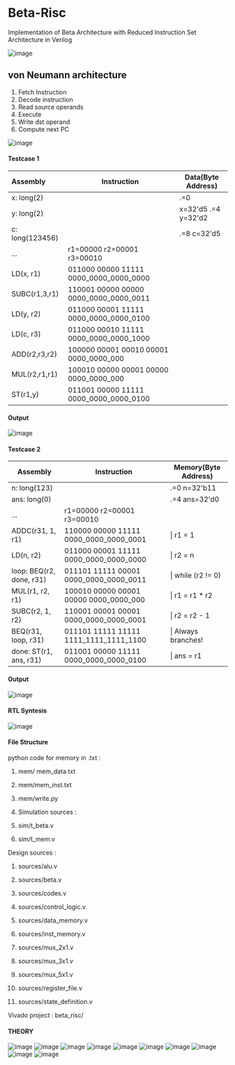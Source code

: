 # Beta-Risc
 Implementation of Beta Architecture with Reduced Instruction Set Architecture in Verilog

![image](https://user-images.githubusercontent.com/56964828/126869735-90ee92fc-516a-4a07-bb1f-2f0226325c97.png)

## von Neumann architecture

1. Fetch Instruction
2. Decode instruction
3. Read source operands
4. Execute
5. Write dst operand
6. Compute next PC

![image](https://user-images.githubusercontent.com/56964828/126896161-6ca277d9-24ce-4e08-bf71-6b3b33c6a28f.png)



#### Testcase 1

| Assembly        | Instruction                            | Data(Byte Address)  |
| :-------------- | -------------------------------------- | ------------------- |
| x: long(2)      |                                        | .=0                 |
| y: long(2)      |                                        | x=32'd5 .=4 y=32'd2 |
| c: long(123456) |                                        | .=8 c=32'd5         |
| ...             | r1=00000 r2=00001 r3=00010             |                     |
| LD(x, r1)       | 011000 00000 11111 0000_0000_0000_0000 |                     |
| SUBC(r1,3,r1)   | 110001 00000 00000 0000_0000_0000_0011 |                     |
| LD(y, r2)       | 011000 00001 11111 0000_0000_0000_0100 |                     |
| LD(c, r3)       | 011000 00010 11111 0000_0000_0000_1000 |                     |
| ADD(r2,r3,r2)   | 100000 00001 00010 00001 0000_0000_000 |                     |
| MUL(r2,r1,r1)   | 100010 00000 00001 00000 0000_0000_000 |                     |
| ST(r1,y)        | 011001 00000 11111 0000_0000_0000_0100 |                     |

#### Output

![image](https://user-images.githubusercontent.com/56964828/126904805-54bf4dc8-4883-4963-bda1-4669038425c7.png)

#### Testcase 2

| Assembly                 | Instruction                            | Memory(Byte Address) |
| ------------------------ | -------------------------------------- | -------------------- |
| n:	long(123)          |                                        | .=0 n=32'b11         |
| ans:	long(0)          |                                        | .=4 ans=32'd0        |
| ...                      | r1=00000 r2=00001 r3=00010             |                      |
| ADDC(r31, 1, r1)         | 110000 00000 11111 0000_0000_0000_0001 | \| r1 = 1            |
| LD(n, r2)                | 011000 00001 11111 0000_0000_0000_0000 | \| r2 = n            |
| loop: BEQ(r2, done, r31) | 011101 11111 00001 0000_0000_0000_0011 | \| while (r2 != 0)   |
| MUL(r1, r2, r1)          | 100010 00000 00001 00000 0000_0000_000 | \| r1 = r1 * r2      |
| SUBC(r2, 1, r2)          | 110001 00001 00001 0000_0000_0000_0001 | \| r2 = r2 - 1       |
| BEQ(r31, loop, r31)      | 011101 11111 11111 1111_1111_1111_1100 | \| Always branches!  |
| done: ST(r1, ans, r31)   | 011001 00000 11111 0000_0000_0000_0100 | \| ans = r1          |

#### Output 

![image](https://user-images.githubusercontent.com/56964828/126904815-a3c53e6a-dd16-41d9-821a-71fcec273751.png) 

#### RTL Syntesis

![image](https://user-images.githubusercontent.com/56964828/126904969-21422eba-fdf2-42f8-aad4-f5b7d9a8f4be.png)

#### File Structure 

python code for memory in .txt : 

1. mem/ mem_data.txt

2. mem/mem_inst.txt

3. mem/write.py

4. Simulation sources : 

5. sim/t_beta.v

6. sim/t_mem.v

Design sources : 

1. sources/alu.v

2. sources/beta.v

3. sources/codes.v

4. sources/control_logic.v

5. sources/data_memory.v

6. sources/inst_memory.v

7. sources/mux_2x1.v

8. sources/mux_3x1.v

9. sources/mux_5x1.v

10. sources/register_file.v

11. sources/state_definition.v

Vivado project :  beta_risc/



#### THEORY

![image](https://user-images.githubusercontent.com/56964828/126859300-cb04b5a4-fc8f-4f8a-9c64-3941b68edd06.png)
![image](https://user-images.githubusercontent.com/56964828/126859304-cd9ce05c-694a-40da-9682-7d9ebce07d42.png)
![image](https://user-images.githubusercontent.com/56964828/126859313-347bef0a-7390-4cc3-9cac-2f380973b8d5.png)
![image](https://user-images.githubusercontent.com/56964828/126859312-835b936a-f9e1-4921-8b24-c4276ecb5ab2.png)
![image](https://user-images.githubusercontent.com/56964828/126859322-f7c8f1cb-b64c-43e7-8a8f-c64e29b07741.png)
![image](https://user-images.githubusercontent.com/56964828/126859328-cd8eb3bf-d170-4c1d-a620-8993fb44cdf3.png)
![image](https://user-images.githubusercontent.com/56964828/126859332-906de95b-5450-47c3-a94b-6b336ed292be.png)
![image](https://user-images.githubusercontent.com/56964828/126859336-a1fcc92c-419b-46a7-8043-34efdef478ff.png)
![image](https://user-images.githubusercontent.com/56964828/126859338-3e3ef866-3666-4b0c-bc14-7289115e0814.png)
![image](https://user-images.githubusercontent.com/56964828/126859340-a8017a93-d492-42df-bd45-843a624fbce8.png)

